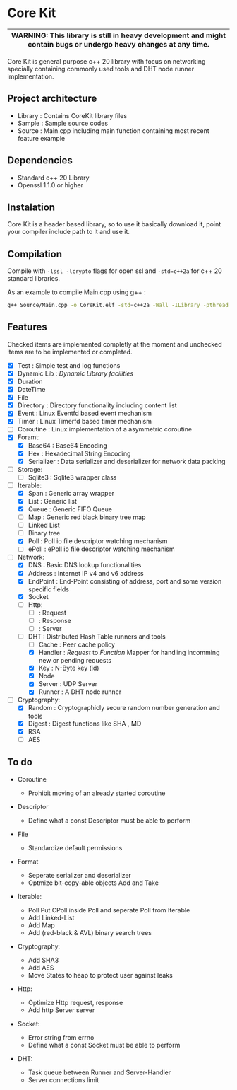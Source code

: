 # Core Kit

| WARNING: This library is still in heavy development and might contain bugs or undergo heavy changes at any time. |
| --- |

Core Kit is general purpose c++ 20 library with focus on networking specially containing commonly used tools and DHT node runner implementation.

## Project architecture

- Library : Contains CoreKit library files
- Sample : Sample source codes
- Source : Main.cpp including main function containing most recent feature example

## Dependencies

- Standard c++ 20 Library
- Openssl 1.1.0 or higher

## Instalation

Core Kit is a header based library, so to use it basically download it, point your compiler include path to it and use it.

## Compilation

Compile with `-lssl -lcrypto` flags for open ssl and `-std=c++2a` for c++ 20 standard libraries.

As an example to compile Main.cpp using g++ :
```sh
g++ Source/Main.cpp -o CoreKit.elf -std=c++2a -Wall -ILibrary -pthread -lssl -lcrypto
```

## Features

Checked items are implemented completly at the moment and unchecked items are to be implemented or completed.

- [x] Test : Simple test and log functions
- [x] Dynamic Lib : _Dynamic Library facilities_
- [x] Duration
- [x] DateTime
- [x] File
- [x] Directory : Directory functionality including content list
- [x] Event : Linux Eventfd based event mechanism
- [x] Timer : Linux Timerfd based timer mechanism
- [ ] Coroutine : Linux implementation of a asymmetric coroutine
- [x] Foramt:
    - [x] Base64 : Base64 Encoding
    - [x] Hex : Hexadecimal String Encoding
    - [x] Serializer : Data serializer and deserializer for network data packing

- [ ] Storage:
    - [ ] Sqlite3 : Sqlite3 wrapper class

- [ ] Iterable:
    - [x] Span : Generic array wrapper
    - [x] List : Generic list
    - [x] Queue : Generic FIFO Queue
    - [ ] Map : Generic red black binary tree map
    - [ ] Linked List
    - [ ] Binary tree
    - [x] Poll : Poll io file descriptor watching mechanism
    - [ ] ePoll : ePoll io file descriptor watching mechanism

- [ ] Network:
    - [x] DNS : Basic DNS lookup functionalities
    - [x] Address : Internet IP v4 and v6 address 
    - [x] EndPoint : End-Point consisting of address, port and some version specific fields 
    - [x] Socket
    - [ ] Http:
        - [ ] : Request
        - [ ] : Response
        - [ ] : Server

    - [ ] DHT : Distributed Hash Table runners and tools
        - [ ] Cache : Peer cache policy
        - [x] Handler : _Request_ to _Function_ Mapper for handling incomming new or pending requests
        - [x] Key : N-Byte key (id)
        - [x] Node
        - [x] Server : UDP Server
        - [x] Runner : A DHT node runner

- [ ] Cryptography:
    - [x] Random : Cryptographicly secure random number generation and tools
    - [x] Digest : Digest functions like SHA , MD
    - [x] RSA
    - [ ] AES

## To do

- Coroutine
    - Prohibit moving of an already started coroutine

- Descriptor
    - Define what a const Descriptor must be able to perform

- File
    - Standardize default permissions

- Format
    - Seperate serializer and deserializer
    - Optmize bit-copy-able objects Add and Take

- Iterable:
    - Poll Put CPoll inside Poll and seperate Poll from Iterable
    - Add Linked-List
    - Add Map
    - Add (red-black & AVL) binary search trees

- Cryptography:
    - Add SHA3
    - Add AES
    - Move States to heap to protect user against leaks

- Http:
    - Optimize Http request, response
    - Add http Server server

- Socket:
    - Error string from errno
    - Define what a const Socket must be able to perform

- DHT:
    - Task queue between Runner and Server-Handler
    - Server connections limit